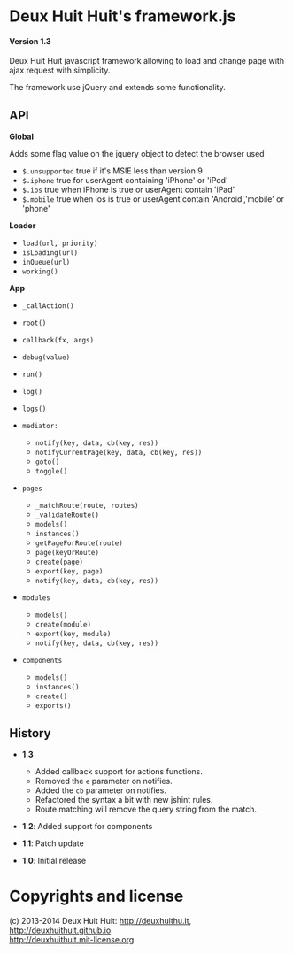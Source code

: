 # Deux Huit Huit's framework.js

#### Version 1.3

Deux Huit Huit javascript framework allowing to load and change page with ajax request with simplicity.

The framework use jQuery and extends some functionality.

## API

**Global**

Adds some flag value on the jquery object to detect the browser used

* `$.unsupported` true if it's MSIE less than version 9
* `$.iphone` true for userAgent containing 'iPhone' or 'iPod'
* `$.ios` true when iPhone is true or userAgent contain 'iPad'
* `$.mobile` true when ios is true or userAgent contain 'Android','mobile' or 'phone'

**Loader**

* `load(url, priority)`
* `isLoading(url)`
* `inQueue(url)`
* `working()`
	
	
**App**

* `_callAction()`
* `root()`
* `callback(fx, args)`
* `debug(value)`
* `run()`
* `log()`
* `logs()`
* `mediator:`

	* `notify(key, data, cb(key, res))`
	* `notifyCurrentPage(key, data, cb(key, res))`
	* `goto()`
	* `toggle()`
	
* `pages`

	* `_matchRoute(route, routes)`
	* `_validateRoute()`
	* `models()`
	* `instances()`
	* `getPageForRoute(route)`
	* `page(keyOrRoute)`
	* `create(page)`
	* `export(key, page)`
	* `notify(key, data, cb(key, res))`
	
* `modules`

	* `models()`
	* `create(module)`
	* `export(key, module)`
	* `notify(key, data, cb(key, res))`
	
* `components`

	* `models()`
	* `instances()`
	* `create()`
	* `exports()`
		
		
## History

* **1.3**

	* Added callback support for actions functions.
	* Removed the `e` parameter on notifies.
	* Added the `cb` parameter on notifies.
	* Refactored the syntax a bit with new jshint rules.
	* Route matching will remove the query string from the match.
	
* **1.2**: Added support for components
* **1.1**: Patch update
* **1.0**: Initial release

# Copyrights and license

(c) 2013-2014 Deux Huit Huit: <http://deuxhuithu.it>, <http://deuxhuithuit.github.io>    
<http://deuxhuithuit.mit-license.org>
